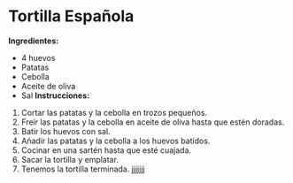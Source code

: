 # Tortilla Española
**Ingredientes:**
* 4 huevos
* Patatas
* Cebolla
* Aceite de oliva
* Sal
**Instrucciones:**
1. Cortar las patatas y la cebolla en trozos pequeños.
2. Freír las patatas y la cebolla en aceite de oliva hasta que estén doradas.
3. Batir los huevos con sal.
4. Añadir las patatas y la cebolla a los huevos batidos.
5. Cocinar en una sartén hasta que esté cuajada.
6. Sacar la tortilla y emplatar.
7. Tenemos la tortilla terminada.
jjjjjjj
